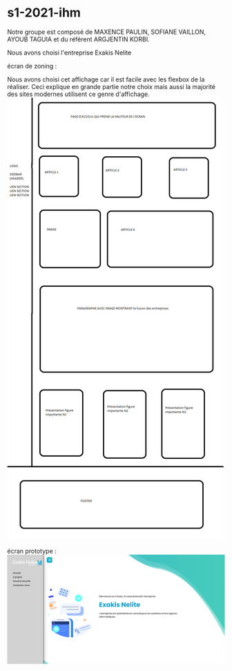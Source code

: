 # s1-2021-ihm

Notre groupe est composé de MAXENCE PAULIN, SOFIANE VAILLON, AYOUB TAGUIA et du référent ARGJENTIN KORBI. 

Nous avons choisi l'entreprise Exakis Nelite


écran de zoning : 

Nous avons choisi cet affichage car il est facile avec les flexbox de la réaliser. 
Ceci explique en grande partie notre choix mais aussi la majorité des sites modernes utilisent ce genre d'affichage.
![écran de zoning](doc/ecran_zoning.png)

écran prototype : 
![écran prototype](doc/ecran_prototype.png)
